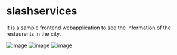 # slashservices
It is a sample frontend webapplication to see the information of the restaurents in the city.


![image](https://github.com/user-attachments/assets/1eeaa465-1ae6-4d02-8d0b-f217462b0a7f)
![image](https://github.com/user-attachments/assets/f957257c-4469-4468-a723-46e4fe60c545)
![image](https://github.com/user-attachments/assets/b0514043-1e45-448c-88fb-5e6e617fb6ff)
